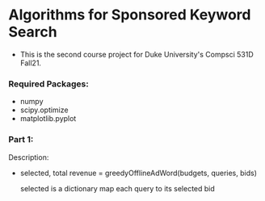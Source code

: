 # Algorithms for Sponsored Keyword Search
- This is the second course project for Duke University's Compsci 531D Fall21.

### Required Packages:
- numpy
- scipy.optimize
- matplotlib.pyplot

### Part 1:

Description:
- selected, total revenue = greedyOfflineAdWord(budgets, queries, bids)
  
  selected is a dictionary map each query to its selected bid
